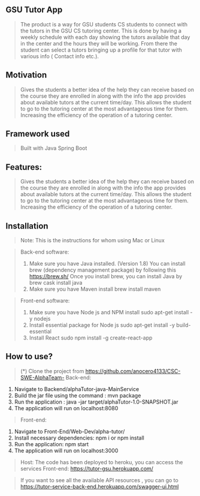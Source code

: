 GSU Tutor App
-------------
>The product is a way for GSU students CS students to connect with the tutors in the GSU CS tutoring center.  This is done by having a weekly schedule with each day showing the tutors available that day in the center and the hours they will be working. From there the student can select a tutors bringing up a profile for that tutor with various info ( Contact info etc.).

Motivation
----------
>Gives the students a better idea of the help they can receive based on the course they are enrolled in along with the info the app provides about available tutors at the current time/day.  This allows the student to go to the tutoring center at the most advantageous time for them. Increasing the efficiency of the operation of a tutoring center.

Framework used
--------------
>Built with Java Spring Boot

Features:
-------------
>Gives the students a better idea of the help they can receive based on the course they are enrolled in along with the info the app provides about available tutors at the current time/day.  This allows the student to go to the tutoring center at the most advantageous time for them. Increasing the efficiency of the operation of a tutoring center.

Installation
------------
>Note: This is the instructions for whom using Mac or Linux 

>Back-end software:
>1. Make sure you have Java installed. (Version 1.8)
>You can install brew (dependency management package) by following this https://brew.sh/
 Once you install brew, you can install Java by brew cask install java
>2. Make sure you have Maven install 
>brew install maven 

>Front-end software:
>1. Make sure you have Node js and NPM install 
>sudo apt-get install -y nodejs
>2. Install essential package for Node js
>sudo apt-get install -y build-essential
>3. Install React
>sudo npm install -g create-react-app

How to use?
-----------
>(*) Clone the project from https://github.com/anocero4133/CSC-SWE-AlphaTeam-
>Back-end: 
1. Navigate to Backend/alphaTutor-java-MainService
2. Build the jar file using the command : mvn package
3. Run the application : java -jar target/alphaTutor-1.0-SNAPSHOT.jar
4. The application will run on localhost:8080


>Front-end:
1. Navigate to Front-End/Web-Dev/alpha-tutor/
2. Install necessary dependencies: npm i or npm install 
3. Run the application: npm start
4. The application will run on localhost:3000

>Host:
The code has been deployed to heroku, you can access the services 
Front-end: https://tutor-gsu.herokuapp.com/

>If you want to see all the available API resources , you can go to https://tutor-service-back-end.herokuapp.com/swagger-ui.html

